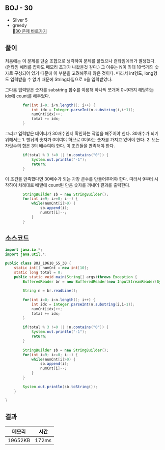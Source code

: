 ## BOJ - 30 
- Silver 5 
- greedy  
🔗[30 문제 바로가기](https://www.acmicpc.net/problem/10610)



## 풀이

처음에는 이 문제를 단순 조합으로 생각하여 문제를 풀었으나 런타임에러가 발생했다.(런타임 에러를 잡아도 메모리 초과가 나왔을것 같다.)
그 이유는 N이 최대 10^5개의 숫자로 구성되어 있기 때문에 이 부분을 고려해주지 않은 것이다. 
따라서 int형도, long형도 입력받을 수 없기 때문에 String타입으로 n을 입력받았다. 

그다음 입력받은 숫자를 substring 함수를 이용해 하나씩 쪼개어 0~9까지 해당하는 idx에 count를 해주었다.

~~~java
		for(int i=0; i<n.length(); i++) {
			int idx = Integer.parseInt(n.substring(i,i+1));
			numCnt[idx]++;
			total += idx;
		}
~~~

그리고 입력받은 데이터가 30배수인지 확인하는 작업을 해주어야 한다.
30배수가 되기 위해서는 1. 맨뒤의 숫자가 0이여야 하므로 0이라는 숫자를 가지고 있어야 한다. 2. 모든 자릿수의 합은 3의 배수여야 한다.
이 조건들을 만족해야 한다.

~~~java
		if(total % 3 !=0 || !n.contains("0")) {
			System.out.println("-1");
			return;
		}
~~~

이 조건을 만족했다면 30배수가 되는 가장 큰수를 만들어주어야 한다. 
따라서 9부터 시작하여 차례대로 배열에 count된 만큼 숫자를 꺼내어 결과를 출력한다.

~~~java
		StringBuilder sb = new StringBuilder();
		for(int i=9; i>=0; i--) {
			while(numCnt[i]>0) {
				sb.append(i);
				numCnt[i]--;
			}
		}
~~~


## 소스코드
~~~java
import java.io.*;
import java.util.*;

public class BOJ_10610_S5_30 {
	static int[] numCnt = new int[10];
	static long total = 0;
	public static void main(String[] args)throws Exception {
		BufferedReader br = new BufferedReader(new InputStreamReader(System.in));
		
		String n = br.readLine();
		
		for(int i=0; i<n.length(); i++) {
			int idx = Integer.parseInt(n.substring(i,i+1));
			numCnt[idx]++;
			total += idx;
		}
		
		if(total % 3 !=0 || !n.contains("0")) {
			System.out.println("-1");
			return;
		}
		
		StringBuilder sb = new StringBuilder();
		for(int i=9; i>=0; i--) {
			while(numCnt[i]>0) {
				sb.append(i);
				numCnt[i]--;
			}
		}
		
		System.out.println(sb.toString());
	}

}
~~~

## 결과 

| 메모리  | 시간 |
|----|----|
|19652KB	|172ms|